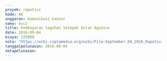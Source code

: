 ```yaml
---
proyek: rapotivi
kode: A6
anggaran: Komunikasi kantor
nama: Suci
title: Pembayaran tagihan telepon bulan Agustus
date: 2016-09-04
biaya: 125000
nota: "https://wiki.ciptamedia.org/wiki/File:September_04_2016_Rapotivi_A6_Pembayaran_tagihan_telepon.jpg"
tanggalpelunasan: 2016-09-04
notapelunasan:
---
```

